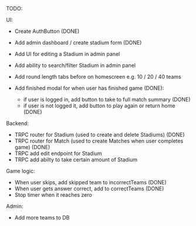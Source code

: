 TODO:

UI:

- Create AuthButton (DONE)
- Add admin dashboard / create stadium form (DONE)
- Add UI for editing a Stadium in admin panel
- Add ability to search/filter Stadium in admin panel
- Add round length tabs before on homescreen e.g. 10 / 20 / 40 teams

- Add finished modal for when user has finished game (DONE):
  - if user is logged in, add button to take to full match summary (DONE)
  - if user is not logged it, add button to play again or return home (DONE)

Backend:

- TRPC router for Stadium (used to create and delete Stadiums) (DONE)
- TRPC router for Match (used to create Matches when user completes game) (DONE)
- TRPC add edit endpoint for Stadium
- TRPC add abilty to take certain amount of Stadium

Game logic:

- When user skips, add skipped team to incorrectTeams (DONE)
- When user gets answer correct, add to correctTeams (DONE)
- Stop timer when it reaches zero

Admin:

- Add more teams to DB
